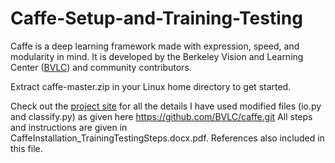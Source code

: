 # Caffe-Setup-and-Training-Testing
Caffe is a deep learning framework made with expression, speed, and modularity in mind.
It is developed by the Berkeley Vision and Learning Center ([BVLC](http://bvlc.eecs.berkeley.edu)) and community contributors.

Extract caffe-master.zip in your Linux home directory to get started.

Check out the [project site](http://caffe.berkeleyvision.org) for all the details
I have used modified files (io.py and classify.py) as given here https://github.com/BVLC/caffe.git
All steps and instructions are given in CaffeInstallation_TrainingTestingSteps.docx.pdf. References also included in this file.
